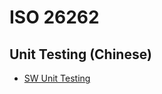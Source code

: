 # ISO 26262

## Unit Testing (Chinese)

* [SW Unit Testing](https://mp.weixin.qq.com/s/BKE4hcUXI1cWaGlHKFGAxA)